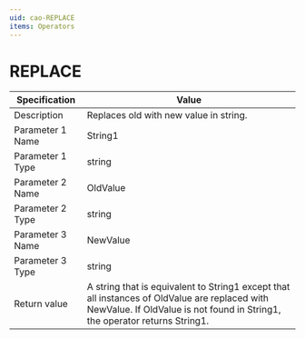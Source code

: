 ```yaml
---
uid: cao-REPLACE
items: Operators
---
```


# REPLACE 

| Specification         | Value                                                        |
| --------------------- | ------------------------------------------------------------ |
| Description           | Replaces old with new value in string.           |
| Parameter 1 Name      | String1                                                         |
| Parameter 1 Type      | string                                   |
| Parameter 2 Name      | OldValue                                                           |
| Parameter 2 Type      | string                                                           |
| Parameter 3 Name      | NewValue                                                            |
| Parameter 3 Type      | string                                                           |
| Return value          | A string that is equivalent to String1 except that all instances of OldValue are replaced with NewValue. If OldValue is not found in String1, the operator returns String1.           |
